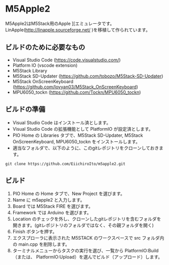 # M5Apple2
M5Apple2はM5Stack用のApple ][エミュレータです。LinApple(http://linapple.sourceforge.net/ )を移植して作られています。

## ビルドのために必要なもの
* Visual Studio Code (https://code.visualstudio.com/)
* Platform IO (vscode extension)
* M5Stack Library
* M5Stack SD-Updater (https://github.com/tobozo/M5Stack-SD-Updater)
* M5Stack OnScreenKeyboard (https://github.com/lovyan03/M5Stack_OnScreenKeyboard)
* MPU6050_tockn (https://github.com/Tockn/MPU6050_tockn)

## ビルドの準備
* Visual Studio Code はインストール済とします。
* Visual Studio Code の拡張機能として PlatformIO が設定済とします。
* PIO Home の Libraries タブで、M5Stack SD-Updater, M5Stack OnScreenKeyboard, MPU6050_tockn をインストールします。
* 適当なフォルダで、以下のように、このgitレポジトリをクローンしておきます。

`git clone https://github.com/EiichiroIto/m5apple2.git`

## ビルド
1. PIO Home の Home タブで、New Project を選びます。
1. Name に m5apple2 と入力します。
1. Board では M5Stack FIRE を選びます。
1. Framework では Arduino を選びます。
1. Location のチェックを外し、クローンしたgitレポジトリを含むフォルダを開きます。(gitレポジトリのフォルダではなく、その親フォルダを開く)
1. Finish ボタンを押す。
1. エクスプローラに表示された M5STACK のワークスペースで src フォルダ内の main.cpp を削除します。
1. ターミナルメニューからタスクの実行を選び、一覧から PlatformIO:Build （または、 PlatformIO:Upload）を選んでビルド（アップロード）します。

